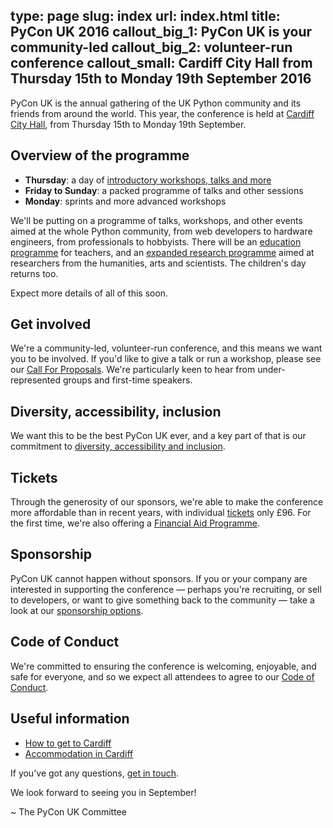 type: page
slug: index
url: index.html
title: PyCon UK 2016
callout_big_1: PyCon UK is your community-led
callout_big_2: volunteer-run conference
callout_small: Cardiff City Hall from Thursday 15th to Monday 19th September 2016
---

PyCon UK is the annual gathering of the UK Python community and its friends
from around the world.  This year, the conference is held at [Cardiff City
Hall](http://www.cardiffcityhall.com/), from Thursday 15th to Monday 19th
September.

## Overview of the programme

* **Thursday**: a day of [introductory workshops, talks and more](/introduction)
* **Friday to Sunday**: a packed programme of talks and other sessions
* **Monday**: sprints and more advanced workshops

We'll be putting on a programme of talks, workshops, and other events aimed at
the whole Python community, from web developers to hardware engineers, from
professionals to hobbyists.  There will be an [education programme](/teachers/)
for teachers, and an [expanded research programme](/research/) aimed at
researchers from the humanities, arts and scientists.  The children's day
returns too.

Expect more details of all of this soon.

## Get involved

We're a community-led, volunteer-run conference, and this means we want you to
be involved.  If you'd like to give a talk or run a workshop, please see our
[Call For Proposals](/cfp/).  We're particularly keen to hear from
under-represented groups and first-time speakers.

## Diversity, accessibility, inclusion

We want this to be the best PyCon UK ever, and a key part of that is our commitment to [diversity, accessibility and
inclusion](/diversity-accessibility-inclusion).

## Tickets

Through the generosity of our sponsors, we're able to make the conference more
affordable than in recent years, with individual [tickets](/tickets/) only £96.
For the first time, we're also offering a [Financial Aid
Programme](/financial-aid/).

## Sponsorship

PyCon UK cannot happen without sponsors.  If you or your company are interested
in supporting the conference — perhaps you're recruiting, or sell to
developers, or want to give something back to the community — take a look at
our [sponsorship options](/sponsorship/).

## Code of Conduct

We're committed to ensuring the conference is welcoming, enjoyable, and safe
for everyone, and so we expect all attendees to agree to our [Code of
Conduct](/code-of-conduct/).

## Useful information

* [How to get to Cardiff](/venue)
* [Accommodation in Cardiff](/accommodation)


If you've got any questions, [get in touch](/contact/).

We look forward to seeing you in September!

~ The PyCon UK Committee
